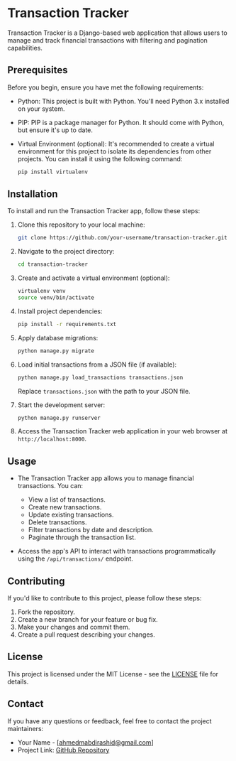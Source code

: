 # Transaction Tracker

Transaction Tracker is a Django-based web application that allows users to manage and track financial transactions with filtering and pagination capabilities.

## Prerequisites

Before you begin, ensure you have met the following requirements:

- Python: This project is built with Python. You'll need Python 3.x installed on your system.
- PIP: PIP is a package manager for Python. It should come with Python, but ensure it's up to date.
- Virtual Environment (optional): It's recommended to create a virtual environment for this project to isolate its dependencies from other projects. You can install it using the following command:

    ```bash
    pip install virtualenv
    ```

## Installation

To install and run the Transaction Tracker app, follow these steps:

1. Clone this repository to your local machine:

    ```bash
    git clone https://github.com/your-username/transaction-tracker.git
    ```

2. Navigate to the project directory:

    ```bash
    cd transaction-tracker
    ```

3. Create and activate a virtual environment (optional):

    ```bash
    virtualenv venv
    source venv/bin/activate
    ```

4. Install project dependencies:

    ```bash
    pip install -r requirements.txt
    ```

5. Apply database migrations:

    ```bash
    python manage.py migrate
    ```

6. Load initial transactions from a JSON file (if available):

    ```bash
    python manage.py load_transactions transactions.json
    ```

    Replace `transactions.json` with the path to your JSON file.

7. Start the development server:

    ```bash
    python manage.py runserver
    ```

8. Access the Transaction Tracker web application in your web browser at `http://localhost:8000`.

## Usage

- The Transaction Tracker app allows you to manage financial transactions. You can:
  - View a list of transactions.
  - Create new transactions.
  - Update existing transactions.
  - Delete transactions.
  - Filter transactions by date and description.
  - Paginate through the transaction list.

- Access the app's API to interact with transactions programmatically using the `/api/transactions/` endpoint.

## Contributing

If you'd like to contribute to this project, please follow these steps:

1. Fork the repository.
2. Create a new branch for your feature or bug fix.
3. Make your changes and commit them.
4. Create a pull request describing your changes.

## License

This project is licensed under the MIT License - see the [LICENSE](LICENSE) file for details.

## Contact

If you have any questions or feedback, feel free to contact the project maintainers:

- Your Name - [ahmedmabdirashid@gmail.com]
- Project Link: [GitHub Repository](https://github.com/AhmedARMohamed/transaction-tracker)
